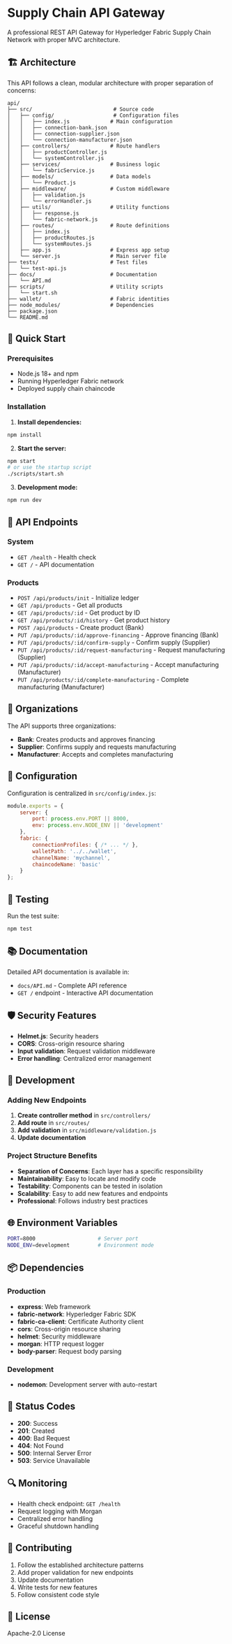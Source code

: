# Supply Chain API Gateway

A professional REST API Gateway for Hyperledger Fabric Supply Chain Network with proper MVC architecture.

## 🏗️ Architecture

This API follows a clean, modular architecture with proper separation of concerns:

```
api/
├── src/                          # Source code
│   ├── config/                   # Configuration files
│   │   ├── index.js             # Main configuration
│   │   ├── connection-bank.json
│   │   ├── connection-supplier.json
│   │   └── connection-manufacturer.json
│   ├── controllers/             # Route handlers
│   │   ├── productController.js
│   │   └── systemController.js
│   ├── services/                # Business logic
│   │   └── fabricService.js
│   ├── models/                  # Data models
│   │   └── Product.js
│   ├── middleware/              # Custom middleware
│   │   ├── validation.js
│   │   └── errorHandler.js
│   ├── utils/                   # Utility functions
│   │   ├── response.js
│   │   └── fabric-network.js
│   ├── routes/                  # Route definitions
│   │   ├── index.js
│   │   ├── productRoutes.js
│   │   └── systemRoutes.js
│   ├── app.js                   # Express app setup
│   └── server.js                # Main server file
├── tests/                       # Test files
│   └── test-api.js
├── docs/                        # Documentation
│   └── API.md
├── scripts/                     # Utility scripts
│   └── start.sh
├── wallet/                      # Fabric identities
├── node_modules/                # Dependencies
├── package.json
└── README.md
```

## 🚀 Quick Start

### Prerequisites
- Node.js 18+ and npm
- Running Hyperledger Fabric network
- Deployed supply chain chaincode

### Installation

1. **Install dependencies:**
```bash
npm install
```

2. **Start the server:**
```bash
npm start
# or use the startup script
./scripts/start.sh
```

3. **Development mode:**
```bash
npm run dev
```

## 📡 API Endpoints

### System
- `GET /health` - Health check
- `GET /` - API documentation

### Products
- `POST /api/products/init` - Initialize ledger
- `GET /api/products` - Get all products
- `GET /api/products/:id` - Get product by ID
- `GET /api/products/:id/history` - Get product history
- `POST /api/products` - Create product (Bank)
- `PUT /api/products/:id/approve-financing` - Approve financing (Bank)
- `PUT /api/products/:id/confirm-supply` - Confirm supply (Supplier)
- `PUT /api/products/:id/request-manufacturing` - Request manufacturing (Supplier)
- `PUT /api/products/:id/accept-manufacturing` - Accept manufacturing (Manufacturer)
- `PUT /api/products/:id/complete-manufacturing` - Complete manufacturing (Manufacturer)

## 🏢 Organizations

The API supports three organizations:
- **Bank**: Creates products and approves financing
- **Supplier**: Confirms supply and requests manufacturing
- **Manufacturer**: Accepts and completes manufacturing

## 🔧 Configuration

Configuration is centralized in `src/config/index.js`:

```javascript
module.exports = {
    server: {
        port: process.env.PORT || 8000,
        env: process.env.NODE_ENV || 'development'
    },
    fabric: {
        connectionProfiles: { /* ... */ },
        walletPath: '../../wallet',
        channelName: 'mychannel',
        chaincodeName: 'basic'
    }
};
```

## 🧪 Testing

Run the test suite:
```bash
npm test
```

## 📚 Documentation

Detailed API documentation is available in:
- `docs/API.md` - Complete API reference
- `GET /` endpoint - Interactive API documentation

## 🛡️ Security Features

- **Helmet.js**: Security headers
- **CORS**: Cross-origin resource sharing
- **Input validation**: Request validation middleware
- **Error handling**: Centralized error management

## 🔄 Development

### Adding New Endpoints

1. **Create controller method** in `src/controllers/`
2. **Add route** in `src/routes/`
3. **Add validation** in `src/middleware/validation.js`
4. **Update documentation**

### Project Structure Benefits

- **Separation of Concerns**: Each layer has a specific responsibility
- **Maintainability**: Easy to locate and modify code
- **Testability**: Components can be tested in isolation
- **Scalability**: Easy to add new features and endpoints
- **Professional**: Follows industry best practices

## 🌐 Environment Variables

```bash
PORT=8000                    # Server port
NODE_ENV=development         # Environment mode
```

## 📦 Dependencies

### Production
- **express**: Web framework
- **fabric-network**: Hyperledger Fabric SDK
- **fabric-ca-client**: Certificate Authority client
- **cors**: Cross-origin resource sharing
- **helmet**: Security middleware
- **morgan**: HTTP request logger
- **body-parser**: Request body parsing

### Development
- **nodemon**: Development server with auto-restart

## 🚦 Status Codes

- **200**: Success
- **201**: Created
- **400**: Bad Request
- **404**: Not Found
- **500**: Internal Server Error
- **503**: Service Unavailable

## 🔍 Monitoring

- Health check endpoint: `GET /health`
- Request logging with Morgan
- Centralized error handling
- Graceful shutdown handling

## 🤝 Contributing

1. Follow the established architecture patterns
2. Add proper validation for new endpoints
3. Update documentation
4. Write tests for new features
5. Follow consistent code style

## 📄 License

Apache-2.0 License 